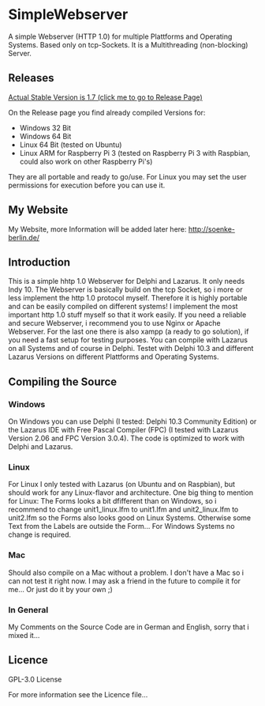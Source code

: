# SimpleWebserver
A simple Webserver (HTTP 1.0) for multiple Plattforms and Operating Systems. Based only on tcp-Sockets. It is a Multithreading (non-blocking) Server.

## Releases
[Actual Stable Version is 1.7 (click me to go to Release Page)](https://github.com/Ydobemos/SimpleWebserver/releases/tag/1.7)

On the Release page you find already compiled Versions for:
- Windows 32 Bit
- Windows 64 Bit
- Linux 64 Bit (tested on Ubuntu)
- Linux ARM for Raspberry Pi 3 (tested on Raspberry Pi 3 with Raspbian, could also work on other Raspberry Pi's)

They are all portable and ready to go/use.
For Linux you may set the user permissions for execution before you can use it.

## My Website
My Website, more Information will be added later here:
http://soenke-berlin.de/

## Introduction
This is a simple hhtp 1.0 Webserver for Delphi and Lazarus. It only needs Indy 10. The Webserver is basically build on the tcp Socket, so i more or less implement the http 1.0 protocol myself. Therefore it is highly portable and can be easily compiled on different systems! I implement the most important http 1.0 stuff myself so that it work easily. If you need a reliable and secure Webserver, i recommend you to use Nginx or Apache Webserver. For the last one there is also xampp (a ready to go solution), if you need a fast setup for testing purposes.
You can compile with Lazarus on all Systems and of course in Delphi.
Testet with Delphi 10.3 and different Lazarus Versions on different Plattforms and Operating Systems.


## Compiling the Source
### Windows
On Windows you can use Delphi (I tested: Delphi 10.3 Community Edition) or the Lazarus IDE with Free Pascal Compiler (FPC) (I tested with Lazarus Version 2.06 and FPC Version 3.0.4). The code is optimized to work with Delphi and Lazarus.

### Linux
For Linux I only tested with Lazarus (on Ubuntu and on Raspbian), but should work for any Linux-flavor and architecture. 
One big thing to mention for Linux: The Forms looks a bit dfifferent than on Windows, so i recommend to change 
unit1_linux.lfm  to unit1.lfm
and unit2_linux.lfm to unit2.lfm 
so the Forms also looks good on Linux Systems. Otherwise some Text from the Labels are outside the Form...
For Windows Systems no change is required.

### Mac
Should also compile on a Mac without a problem. I don't have a Mac so i can not test it right now. I may ask a friend in the future to compile it for me...
Or just do it by your own ;)

### In General
My Comments on the Source Code are in German and English, sorry that i mixed it...


## Licence
GPL-3.0 License 

For more information see the Licence file...
